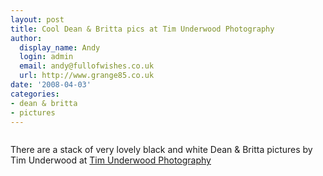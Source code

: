 ```yaml
---
layout: post
title: Cool Dean & Britta pics at Tim Underwood Photography
author:
  display_name: Andy
  login: admin
  email: andy@fullofwishes.co.uk
  url: http://www.grange85.co.uk
date: '2008-04-03'
categories:
- dean & britta
- pictures
---
```

<div class="imagebox-a"><a href='http://tim-underwood.com/main.php?show=Dean_Britta'><img src="https://media.fullofwishes.co.uk/ahfow/uploads/2008/04/db6-small.jpg" alt="" title="db6-small" class="alignnone size-full wp-image-649" /></a></div>
<p>There are a stack of very lovely black and white Dean & Britta pictures by Tim Underwood at <a href="http://tim-underwood.com/main.php?show=Dean_Britta">Tim Underwood Photography</a></p>
<p><br clear="all"/></p>
